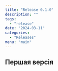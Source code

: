 ```yaml
---
title: "Release 0.1.0"
description: ""
tags: 
  - "release"
date: "2024-03-11"
categories:
  - "Releases"
menu: "main"
---
```


## Першая версія
